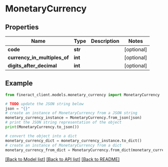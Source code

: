 # MonetaryCurrency


## Properties

Name | Type | Description | Notes
------------ | ------------- | ------------- | -------------
**code** | **str** |  | [optional] 
**currency_in_multiples_of** | **int** |  | [optional] 
**digits_after_decimal** | **int** |  | [optional] 

## Example

```python
from fineract_client.models.monetary_currency import MonetaryCurrency

# TODO update the JSON string below
json = "{}"
# create an instance of MonetaryCurrency from a JSON string
monetary_currency_instance = MonetaryCurrency.from_json(json)
# print the JSON string representation of the object
print(MonetaryCurrency.to_json())

# convert the object into a dict
monetary_currency_dict = monetary_currency_instance.to_dict()
# create an instance of MonetaryCurrency from a dict
monetary_currency_from_dict = MonetaryCurrency.from_dict(monetary_currency_dict)
```
[[Back to Model list]](../README.md#documentation-for-models) [[Back to API list]](../README.md#documentation-for-api-endpoints) [[Back to README]](../README.md)


